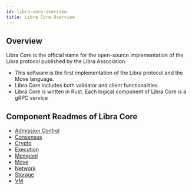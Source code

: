 ```yaml
---
id: libra-core-overview
title: Libra Core Overview
---
```


## Overview

Libra Core is the official name for the open-source implementation of the Libra protocol published by the Libra Association.

* This software is the first implementation of the Libra protocol and the Move language. 
* Libra Core includes both validator and client functionalities.
* Libra Core is written in Rust. Each logical component of Libra Core is a gRPC service

## Component Readmes of Libra Core

* [Admission Control](crates/admission-control)
* [Consensus](crates/consensus)
* [Crypto](crates/crypto)
* [Execution](crates/execution)
* [Mempool](crates/mempool)
* [Move](crates/move-language)
* [Network](crates/network)
* [Storage](crates/storage)
* [VM](crates/vm)
